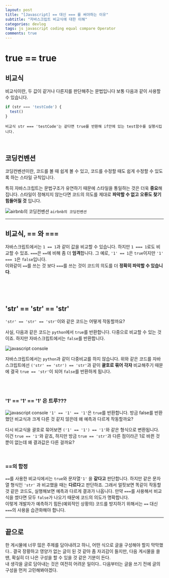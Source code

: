 ```yaml
---
layout: post
title: "[Javascript] == 대신 === 를 써야하는 이유"
subtitle: "자바스크립트 비교식에 대한 이해"
categories: devlog
tags: js javascript coding equal compare Operator
comments: true
---
```


  

# true == true

  

## 비교식

비교식이란, 두 값이 같거나 다른지를 판단해주는 문법입니다 보통 다음과 같이 사용할 수 있습니다.

```javascript
if (str === 'testCode') {
  test()
}
```
`비교식 str === 'testCode'는 같다면 true를 반환해 if안에 있는 test함수를 실행시킵니다.`

<br>
  
## 코딩컨벤션
  
코딩컨벤션이란, 코드를 볼 때 쉽게 볼 수 있고, 코드를 수정할 때도 쉽게 수정할 수 있도록 하는 스타일 규칙입니다.

특히 자바스크립트는 문법구조가 유연하기 때문에 스타일을 통일하는 것은 더욱 **중요**해집니다. 스타일이 정해지지 않는다면 코드의 의도를 제대로 **파악할 수 없고** **오류도 찾기 힘들어질 것** 입니다.

  

![airbnb의 코딩컨벤션](https://jong-hui.github.io/assets/img/posts/jsEqual/1.png)
`airbnb의 코딩컨벤션`



----------


## 비교식, == 와 ===

  

자바스크립트에서는 `1 == 1`과 같이 값을 비교할 수 있습니다. 하지만 `1 === 1`로도 비교할 수 있죠. `===`은 `==`에 비해 좀 더 **엄격**합니다. 그 예로, `'1' == 1`은 `true`이지만 `'1' === 1`은 `false`입니다.  
이와같이 `==`를 쓰는 것 보다 `===`를 쓰는 것이 코드의 의도를 더 **정확히 파악할 수 있습니다**.


<br><br><br>

## 'str' == 'str' == 'str'

  

`'str' == 'str' == 'str'`이와 같은 코드는 어떻게 작동할까요?

사실, 다음과 같은 코드는 `python`에서 `true`를 반환합니다. 다중으로 비교할 수 있는 것이죠. 하지만 자바스크립트에서는 `false`를 반환합니다.

  

![javascript console](https://jong-hui.github.io/assets/img/posts/jsEqual/2.png)

  

자바스크립트에서는 `python`과 같이 다중비교를 하지 않습니다. 위와 같은 코드를 자바스크립트에선 `('str' == 'str') == 'str'`과 같이 **괄호로 묶어 각자** 비교해주기 때문에 결국 `true == 'str'`이 되어 `false`를 반환하게 됩니다.

<br><br>

### '1' == '1' == '1' 은 트루???

![javascript console](https://jong-hui.github.io/assets/img/posts/jsEqual/3.png)
`'1' == '1' == '1'`은 `true`를 반환합니다. 방금 false를 반환했던 비교식과 크게 다른 것 같지 않은데 왜 예측과 다르게 작동할까요?

다시 비교식을 괄호로 묶어보면  `('1' == '1') == '1'`와 같은 형식으로 변환됩니다. 이건 `true == '1'`와 같죠, 하지만 방금 `true == 'str'`과 다른 점이라곤 1로 바뀐 것 뿐이 없는데 왜 결과값은 다른 걸까요?

<br>

### ==의 함정

`==`를 사용한 비교식에서는 `true`와 문자열`'1'` 을 **같다고** 판단합니다. 하지만 같은 문자열 형식인 `'str'` 과 비교했을 때는 **다르다**고 판단하죠. 그래서 얼핏보면 똑같이 작동할 것 같은 코드도, 실행해보면 예측과 다르게 결과가 나옵니다. 만약 `===`를 사용해서 비교식을 썼다면 모두 `false`가 나오기 때문에 코드의 의도가 명확합니다.  
이렇게 개발자가 예측하기 힘든(예외적인 상황의) 코드를 방지하기 위해서는 `==` 대신 `===`의 사용을 습관화해야 합니다.

-------

## 끝으로

한 게시물에 너무 많은 주제를 담아내려고 하니, 어떤 식으로 글을 구성해야 할지 막막했다.. 결국 장황하고 영양가 없는 글이 된 것 같아 좀 자괴감이 들지만, 다음 게시물을 쓸 땐, 확실히 더 나은 구성을 할 수 있을 것 같은 기분이 든다.  
내 생각을 글로 담아내는 것은 여전히 어려운 일이다.. 다음부터는 글을 쓰기 전에 글의 구성을 먼저 고민해봐야겠다.
